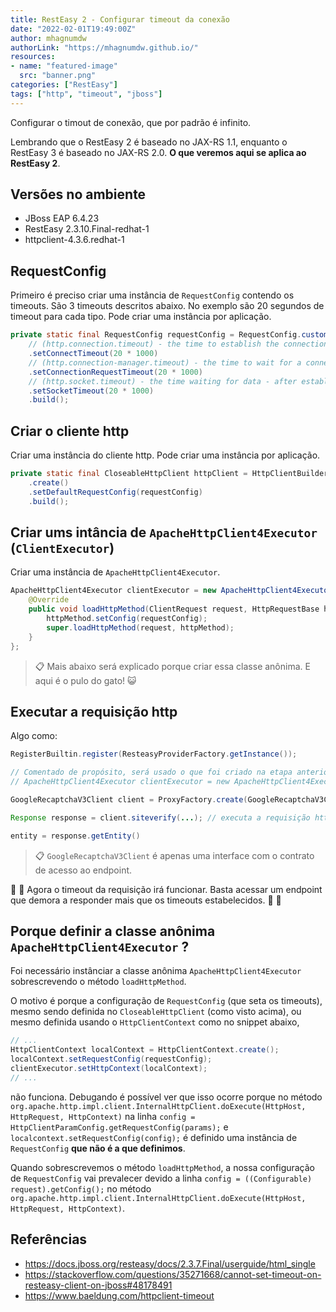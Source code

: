 ```yaml
---
title: RestEasy 2 - Configurar timeout da conexão
date: "2022-02-01T19:49:00Z"
author: mhagnumdw
authorLink: "https://mhagnumdw.github.io/"
resources:
- name: "featured-image"
  src: "banner.png"
categories: ["RestEasy"]
tags: ["http", "timeout", "jboss"]
---
```


Configurar o timout de conexão, que por padrão é infinito.

<!--more-->

Lembrando que o RestEasy 2 é baseado no JAX-RS 1.1, enquanto o RestEasy 3 é baseado no JAX-RS 2.0. **O que veremos aqui se aplica ao RestEasy 2**.

## Versões no ambiente

- JBoss EAP 6.4.23
- RestEasy 2.3.10.Final-redhat-1
- httpclient-4.3.6.redhat-1

## RequestConfig

Primeiro é preciso criar uma instância de `RequestConfig` contendo os timeouts. São 3 timeouts descritos abaixo. No exemplo são 20 segundos de timeout para cada tipo. Pode criar uma instância por aplicação.

```java
private static final RequestConfig requestConfig = RequestConfig.custom()
    // (http.connection.timeout) - the time to establish the connection with the remote host
    .setConnectTimeout(20 * 1000)
    // (http.connection-manager.timeout) - the time to wait for a connection from the connection manager/pool
    .setConnectionRequestTimeout(20 * 1000)
    // (http.socket.timeout) - the time waiting for data - after establishing the connection; maximum time of inactivity between two data packets
    .setSocketTimeout(20 * 1000)
    .build();
```

## Criar o cliente http

Criar uma instância do cliente http. Pode criar uma instância por aplicação.

```java
private static final CloseableHttpClient httpClient = HttpClientBuilder
    .create()
    .setDefaultRequestConfig(requestConfig)
    .build();
```

## Criar ums intância de `ApacheHttpClient4Executor` (`ClientExecutor`)

Criar uma instância de `ApacheHttpClient4Executor`.

```java
ApacheHttpClient4Executor clientExecutor = new ApacheHttpClient4Executor(httpClient) {
    @Override
    public void loadHttpMethod(ClientRequest request, HttpRequestBase httpMethod) throws Exception {
        httpMethod.setConfig(requestConfig);
        super.loadHttpMethod(request, httpMethod);
    }
};
```

> 📋 Mais abaixo será explicado porque criar essa classe anônima. E aqui é o pulo do gato! 😺

## Executar a requisição http

Algo como:

```java
RegisterBuiltin.register(ResteasyProviderFactory.getInstance());

// Comentado de propósito, será usado o que foi criado na etapa anterior (ver detalhes mais abaixo)
// ApacheHttpClient4Executor clientExecutor = new ApacheHttpClient4Executor(httpClient);

GoogleRecaptchaV3Client client = ProxyFactory.create(GoogleRecaptchaV3Client.class, base, clientExecutor);

Response response = client.siteverify(...); // executa a requisição http

entity = response.getEntity()
```

> 📋 `GoogleRecaptchaV3Client` é apenas uma interface com o contrato de acesso ao endpoint.

🎉 🎉 Agora o timeout da requisição irá funcionar. Basta acessar um endpoint que demora a responder mais que os timeouts estabelecidos. 🥳 🥳

## Porque definir a classe anônima `ApacheHttpClient4Executor` ?

Foi necessário instânciar a classe anônima `ApacheHttpClient4Executor` sobrescrevendo o método `loadHttpMethod`.

O motivo é porque a configuração de `RequestConfig` (que seta os timeouts), mesmo sendo definida no `CloseableHttpClient` (como visto acima), ou mesmo definida usando o `HttpClientContext` como no snippet abaixo,

```java
// ...
HttpClientContext localContext = HttpClientContext.create();
localContext.setRequestConfig(requestConfig);
clientExecutor.setHttpContext(localContext);
// ...
```

não funciona. Debugando é possível ver que isso ocorre porque no método `org.apache.http.impl.client.InternalHttpClient.doExecute(HttpHost, HttpRequest, HttpContext)` na linha `config = HttpClientParamConfig.getRequestConfig(params);` e `localcontext.setRequestConfig(config);` é definido uma instância de `RequestConfig` **que não é a que definimos**.

Quando sobrescrevemos o método `loadHttpMethod`, a nossa configuração de `RequestConfig` vai prevalecer devido a linha `config = ((Configurable) request).getConfig();` no método `org.apache.http.impl.client.InternalHttpClient.doExecute(HttpHost, HttpRequest, HttpContext)`.

## Referências

- <https://docs.jboss.org/resteasy/docs/2.3.7.Final/userguide/html_single>
- <https://stackoverflow.com/questions/35271668/cannot-set-timeout-on-resteasy-client-on-jboss#48178491>
- <https://www.baeldung.com/httpclient-timeout>
